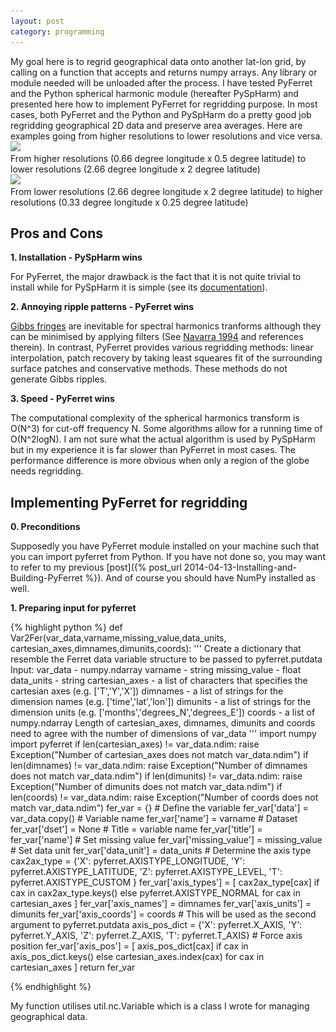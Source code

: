 ```yaml
---
layout: post
category: programming
---
```


<!--start-excerpt-->My goal here is to regrid geographical data onto another lat-lon grid, by calling on a function that accepts and returns numpy arrays.  Any library or module needed will be unloaded after the process.  I have tested PyFerret and the Python spherical harmonic module (hereafter PySpHarm) and presented here how to implement PyFerret for regridding purpose. <!--end-excerpt-->  In most cases, both PyFerret and the Python and PySpHarm do a pretty good job regridding geographical 2D data and preserve area averages.  Here are examples going from higher resolutions to lower resolutions and vice versa.

<div class="row">
  <div class="col-sm-6 col-md-4">
    <div class="thumbnail">
      <img data-src="holder.js/300x200" src="/assets/images/regridding_py_lower_crop.png">
      <div class="caption">
        From higher resolutions (0.66 degree longitude x 0.5 degree latitude) to lower resolutions (2.66 degree longitude x 2 degree latitude)
      </div>
    </div>
  </div>
  <div class="col-sm-6 col-md-4">
    <div class="thumbnail">
      <img data-src="holder.js/300x200" src="/assets/images/regridding_py_higher_crop.png">
      <div class="caption">
        From lower resolutions (2.66 degree longitude x 2 degree latitude) to higher resolutions (0.33 degree longitude x 0.25 degree latitude)
      </div>
    </div>
  </div>
</div>

Pros and Cons
---

**1. Installation - PySpHarm wins**

For PyFerret, the major drawback is the fact that it is not quite trivial to install while for PySpHarm it is simple (see its [documentation](http://pyspharm.googlecode.com/svn/trunk/html/index.html)).

**2. Annoying ripple patterns  - PyFerret wins**

[Gibbs fringes](http://en.wikipedia.org/wiki/Gibbs_phenomenon) are inevitable for spectral harmonics tranforms although they can be minimised by applying filters (See [Navarra 1994](http://journals.ametsoc.org/doi/abs/10.1175/1520-0442%281994%29007%3C1169%3AROTGOI%3E2.0.CO%3B2) and references therein).  In contrast, PyFerret provides various regridding methods: linear interpolation, patch recovery by taking least squeares fit of the surrounding surface patches and conservative methods.  These methods do not generate Gibbs ripples.

**3. Speed - PyFerret wins**

The computational complexity of the spherical harmonics transform is O(N^3) for cut-off frequency N.  Some algorithms allow for a running time of O(N^2logN).  I am not sure what the actual algorithm is used by PySpHarm but in my experience it is far slower than PyFerret in most cases.  The performance difference is more obvious when only a region of the globe needs regridding.


Implementing PyFerret for regridding
---

**0. Preconditions**

Supposedly you have PyFerret module installed on your machine such that you can import pyferret from Python.  If you have not done so, you may want to refer to my previous [post]({% post_url 2014-04-13-Installing-and-Building-PyFerret %}).  And of course you should have NumPy installed as well.
 
**1. Preparing input for pyferret**

{% highlight python %}
def Var2Fer(var_data,varname,missing_value,data_units,
	cartesian_axes,dimnames,dimunits,coords):
    ''' Create a dictionary that resemble the Ferret
	data variable structure to be passed to pyferret.putdata
    Input:
    var_data       - numpy.ndarray
    varname        - string
    missing_value  - float
    data_units     - string
    cartesian_axes - a list of characters that specifies
                     the cartesian axes (e.g. ['T','Y','X'])
    dimnames       - a list of strings for the dimension names
                     (e.g. ['time','lat','lon'])
    dimunits       - a list of strings for the dimension units
                     (e.g. ['months','degrees_N','degrees_E'])
    coords         - a list of numpy.ndarray
    Length of cartesian_axes, dimnames, dimunits and coords need
    to agree with the number of dimensions of var_data
    '''
    import numpy
    import pyferret
    if len(cartesian_axes) != var_data.ndim:
        raise Exception("Number of cartesian_axes does not match var_data.ndim")
	if len(dimnames) != var_data.ndim:
        raise Exception("Number of dimnames does not match var_data.ndim")
    if len(dimunits) != var_data.ndim:
        raise Exception("Number of dimunits does not match var_data.ndim")
    if len(coords) != var_data.ndim:
        raise Exception("Number of coords does not match var_data.ndim")
    fer_var = {}
    # Define the variable
    fer_var['data'] = var_data.copy()
    # Variable name
    fer_var['name'] = varname
    # Dataset
    fer_var['dset'] = None
    # Title = variable name
    fer_var['title'] = fer_var['name']
    # Set missing value
    fer_var['missing_value'] = missing_value
    # Set data unit
    fer_var['data_unit'] = data_units
    # Determine the axis type
    cax2ax_type = {'X': pyferret.AXISTYPE_LONGITUDE,
                   'Y': pyferret.AXISTYPE_LATITUDE,
                   'Z': pyferret.AXISTYPE_LEVEL,
                   'T': pyferret.AXISTYPE_CUSTOM }
    fer_var['axis_types'] = [ cax2ax_type[cax] 
                              if cax in cax2ax_type.keys() 
                              else pyferret.AXISTYPE_NORMAL
                              for cax in cartesian_axes ]
    fer_var['axis_names'] = dimnames
    fer_var['axis_units'] = dimunits
    fer_var['axis_coords'] = coords
    # This will be used as the second argument to pyferret.putdata
    axis_pos_dict = {'X': pyferret.X_AXIS,
                     'Y': pyferret.Y_AXIS,
                     'Z': pyferret.Z_AXIS,
                     'T': pyferret.T_AXIS}
    # Force axis position
    fer_var['axis_pos'] = [ axis_pos_dict[cax]
                            if cax in axis_pos_dict.keys()
                            else cartesian_axes.index(cax)
                            for cax in cartesian_axes ]
    return fer_var

{% endhighlight %}

My function utilises util.nc.Variable which is a class I wrote for managing geographical data.
